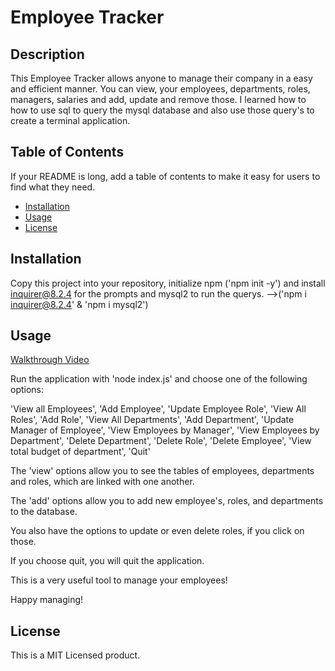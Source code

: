 # Employee Tracker

## Description

This Employee Tracker allows anyone to manage their company in a easy and efficient manner. You can view, your employees, departments, roles, managers, salaries and add, update and remove those.
I learned how to how to use sql to query the mysql database and also use those query's to create a terminal application.

## Table of Contents

If your README is long, add a table of contents to make it easy for users to find what they need.

- [Installation](#installation)
- [Usage](#usage)
- [License](#license)

## Installation

Copy this project into your repository, initialize npm ('npm init -y') and install inquirer@8.2.4 for the prompts and mysql2 to run the querys. -->('npm i inquirer@8.2.4' & 'npm i mysql2')

## Usage

[Walkthrough Video](https://drive.google.com/file/d/1blwyCe6qDwiTcfsXwttk0JDW2AMHLx9z/view?usp=sharing)

Run the application with 'node index.js' and choose one of the following options:

'View all Employees', 'Add Employee', 'Update Employee Role', 'View All Roles', 'Add Role', 'View All Departments', 'Add Department', 'Update Manager of Employee', 'View Employees by Manager', 'View Employees by Department', 'Delete Department', 'Delete Role', 'Delete Employee', 'View total budget of department', 'Quit'

The 'view' options allow you to see the tables of employees, departments and roles, which are linked with one another.

The 'add' options allow you to add new employee's, roles, and departments to the database.

You also have the options to update or even delete roles, if you click on those.

If you choose quit, you will quit the application.

This is a very useful tool to manage your employees!

Happy managing!

## License

This is a MIT Licensed product.
